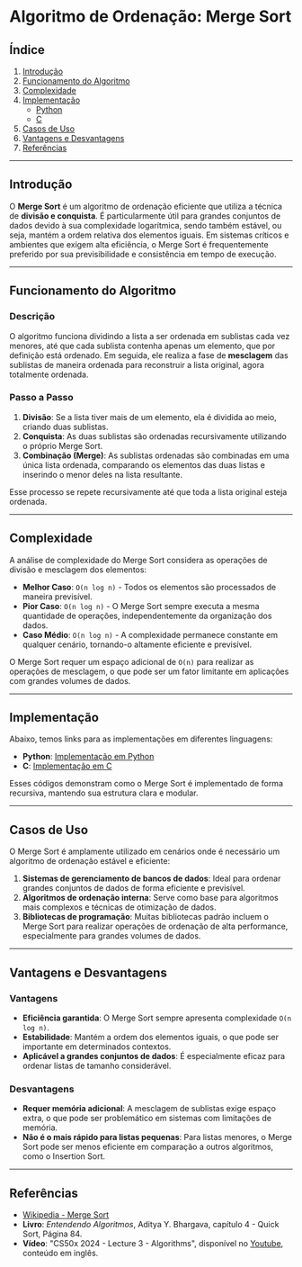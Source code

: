# Algoritmo de Ordenação: Merge Sort

## Índice

1. [Introdução](#introdução)
2. [Funcionamento do Algoritmo](#funcionamento-do-algoritmo)
3. [Complexidade](#complexidade)
4. [Implementação](#implementação)
   - [Python](https://github.com/guievbs/sorting-algorithms/tree/main/src/python/merge_sort.py)
   - [C](https://github.com/guievbs/sorting-algorithms/blob/main/src/c/merge_sort.c)
5. [Casos de Uso](#casos-de-uso)
6. [Vantagens e Desvantagens](#vantagens-e-desvantagens)
7. [Referências](#referências)

---

## Introdução

O **Merge Sort** é um algoritmo de ordenação eficiente que utiliza a técnica de **divisão e conquista**. É particularmente útil para grandes conjuntos de dados devido à sua complexidade logarítmica, sendo também estável, ou seja, mantém a ordem relativa dos elementos iguais. Em sistemas críticos e ambientes que exigem alta eficiência, o Merge Sort é frequentemente preferido por sua previsibilidade e consistência em tempo de execução.

---

## Funcionamento do Algoritmo

### Descrição

O algoritmo funciona dividindo a lista a ser ordenada em sublistas cada vez menores, até que cada sublista contenha apenas um elemento, que por definição está ordenado. Em seguida, ele realiza a fase de **mesclagem** das sublistas de maneira ordenada para reconstruir a lista original, agora totalmente ordenada.

### Passo a Passo

1. **Divisão**: Se a lista tiver mais de um elemento, ela é dividida ao meio, criando duas sublistas.
2. **Conquista**: As duas sublistas são ordenadas recursivamente utilizando o próprio Merge Sort.
3. **Combinação (Merge)**: As sublistas ordenadas são combinadas em uma única lista ordenada, comparando os elementos das duas listas e inserindo o menor deles na lista resultante.

Esse processo se repete recursivamente até que toda a lista original esteja ordenada.

---

## Complexidade

A análise de complexidade do Merge Sort considera as operações de divisão e mesclagem dos elementos:

- **Melhor Caso**: `O(n log n)` - Todos os elementos são processados de maneira previsível.
- **Pior Caso**: `O(n log n)` - O Merge Sort sempre executa a mesma quantidade de operações, independentemente da organização dos dados.
- **Caso Médio**: `O(n log n)` - A complexidade permanece constante em qualquer cenário, tornando-o altamente eficiente e previsível.

O Merge Sort requer um espaço adicional de `O(n)` para realizar as operações de mesclagem, o que pode ser um fator limitante em aplicações com grandes volumes de dados.

---

## Implementação

Abaixo, temos links para as implementações em diferentes linguagens:

- **Python**: [Implementação em Python](https://github.com/guievbs/sorting-algorithms/tree/main/src/python)
- **C**: [Implementação em C](https://github.com/guievbs/sorting-algorithms/tree/main/src/c)

Esses códigos demonstram como o Merge Sort é implementado de forma recursiva, mantendo sua estrutura clara e modular.

---

## Casos de Uso

O Merge Sort é amplamente utilizado em cenários onde é necessário um algoritmo de ordenação estável e eficiente:

1. **Sistemas de gerenciamento de bancos de dados**: Ideal para ordenar grandes conjuntos de dados de forma eficiente e previsível.
2. **Algoritmos de ordenação interna**: Serve como base para algoritmos mais complexos e técnicas de otimização de dados.
3. **Bibliotecas de programação**: Muitas bibliotecas padrão incluem o Merge Sort para realizar operações de ordenação de alta performance, especialmente para grandes volumes de dados.

---

## Vantagens e Desvantagens

### Vantagens

- **Eficiência garantida**: O Merge Sort sempre apresenta complexidade `O(n log n)`.
- **Estabilidade**: Mantém a ordem dos elementos iguais, o que pode ser importante em determinados contextos.
- **Aplicável a grandes conjuntos de dados**: É especialmente eficaz para ordenar listas de tamanho considerável.

### Desvantagens

- **Requer memória adicional**: A mesclagem de sublistas exige espaço extra, o que pode ser problemático em sistemas com limitações de memória.
- **Não é o mais rápido para listas pequenas**: Para listas menores, o Merge Sort pode ser menos eficiente em comparação a outros algoritmos, como o Insertion Sort.

---

## Referências

- [Wikipedia - Merge Sort](https://en.wikipedia.org/wiki/Merge_sort)
- **Livro**: *Entendendo Algoritmos*, Aditya Y. Bhargava, capítulo 4 - Quick Sort, Página 84.
- **Vídeo**: "CS50x 2024 - Lecture 3 - Algorithms", disponível no [Youtube](https://youtu.be/jZzyERW7h1A?t=6395), conteúdo em inglês.
